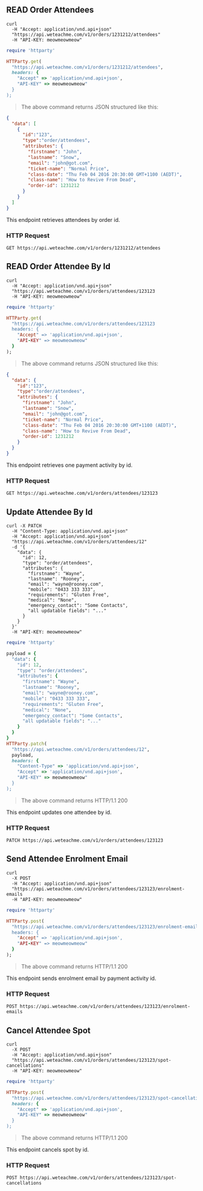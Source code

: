 ## READ Order Attendees

```shell
curl 
  -H "Accept: application/vnd.api+json" 
  "https://api.weteachme.com/v1/orders/1231212/attendees"
  -H "API-KEY: meowmeowmeow"
```

```ruby
require 'httparty'

HTTParty.get(
  "https://api.weteachme.com/v1/orders/1231212/attendees",
  headers: {
    "Accept" => 'application/vnd.api+json', 
    "API-KEY" => meowmeowmeow"
  }
);

```

> The above command returns JSON structured like this:

```json
{
  "data": [
    {
      "id":"123",
      "type":"order/attendees",
      "attributes": {
        "firstname": "John",
        "lastname": "Snow",
        "email": "john@got.com",
        "ticket-name": "Normal Price",
        "class-date": "Thu Feb 04 2016 20:30:00 GMT+1100 (AEDT)",
        "class-name": "How to Revive From Dead",
        "order-id": 1231212
      }
    }
  ]
}
```

This endpoint retrieves attendees by order id.

### HTTP Request

`GET https://api.weteachme.com/v1/orders/1231212/attendees`

## READ Order Attendee By Id

```shell
curl 
  -H "Accept: application/vnd.api+json" 
  "https://api.weteachme.com/v1/orders/attendees/123123
  -H "API-KEY: meowmeowmeow"
```

```ruby
require 'httparty'

HTTParty.get(
  "https://api.weteachme.com/v1/orders/attendees/123123
  headers: {
    "Accept" => 'application/vnd.api+json', 
    "API-KEY" => meowmeowmeow"
  }
);

```

> The above command returns JSON structured like this:

```json
{
  "data": {
    "id":"123",
    "type":"order/attendees",
    "attributes": {
      "firstname": "John",
      "lastname": "Snow",
      "email": "john@got.com",
      "ticket-name": "Normal Price",
      "class-date": "Thu Feb 04 2016 20:30:00 GMT+1100 (AEDT)",
      "class-name": "How to Revive From Dead",
      "order-id": 1231212
    }
  }
}
```

This endpoint retrieves one payment activity by id.

### HTTP Request

`GET https://api.weteachme.com/v1/orders/attendees/123123`

## Update Attendee By Id

```shell
curl -X PATCH 
  -H "Content-Type: application/vnd.api+json" 
  -H "Accept: application/vnd.api+json" 
  "https://api.weteachme.com/v1/orders/attendees/12" 
  -d '{
    "data": {
      "id": 12,
      "type": "order/attendees",
      "attributes": {
        "firstname": "Wayne",
        "lastname": "Rooney",
        "email": "wayne@rooney.com",
        "mobile": "0433 333 333",
        "requirements": "Gluten Free",
        "medical": "None",
        "emergency_contact": "Some Contacts",
        "all updatable fields": "..."
      }
    }
  }'
  -H "API-KEY: meowmeowmeow"
```

```ruby
require 'httparty'

payload = {
  "data": {
    "id": 12,
    "type": "order/attendees",
    "attributes": {
      "firstname": "Wayne",
      "lastname": "Rooney",
      "email": "wayne@rooney.com",
      "mobile": "0433 333 333",
      "requirements": "Gluten Free",
      "medical": "None",
      "emergency_contact": "Some Contacts",
      "all updatable fields": "..."
    }
  }
}
HTTParty.patch(
  "https://api.weteachme.com/v1/orders/attendees/12", 
  payload,
  headers: {
    "Content-Type" => 'application/vnd.api+json', 
    "Accept" => 'application/vnd.api+json', 
    "API-KEY" => meowmeowmeow"
  }
);


```

> The above command returns HTTP/1.1 200

This endpoint updates one attendee by id.


### HTTP Request

`PATCH https://api.weteachme.com/v1/orders/attendees/123123`


## Send Attendee Enrolment Email

```shell
curl 
  -X POST
  -H "Accept: application/vnd.api+json" 
  "https://api.weteachme.com/v1/orders/attendees/123123/enrolment-emails
  -H "API-KEY: meowmeowmeow"
```

```ruby
require 'httparty'

HTTParty.post(
  "https://api.weteachme.com/v1/orders/attendees/123123/enrolment-emails
  headers: {
    "Accept" => 'application/vnd.api+json', 
    "API-KEY" => meowmeowmeow"
  }
);

```

> The above command returns HTTP/1.1 200


This endpoint sends enrolment email by payment activity id.

### HTTP Request

`POST https://api.weteachme.com/v1/orders/attendees/123123/enrolment-emails`


## Cancel Attendee Spot

```shell
curl 
  -X POST
  -H "Accept: application/vnd.api+json" 
  "https://api.weteachme.com/v1/orders/attendees/123123/spot-cancellations"
  -H "API-KEY: meowmeowmeow"
```

```ruby
require 'httparty'

HTTParty.post(
  "https://api.weteachme.com/v1/orders/attendees/123123/spot-cancellations",
  headers: {
    "Accept" => 'application/vnd.api+json', 
    "API-KEY" => meowmeowmeow"
  }
);

```

> The above command returns HTTP/1.1 200

This endpoint cancels spot by id.

### HTTP Request

`POST https://api.weteachme.com/v1/orders/attendees/123123/spot-cancellations`
